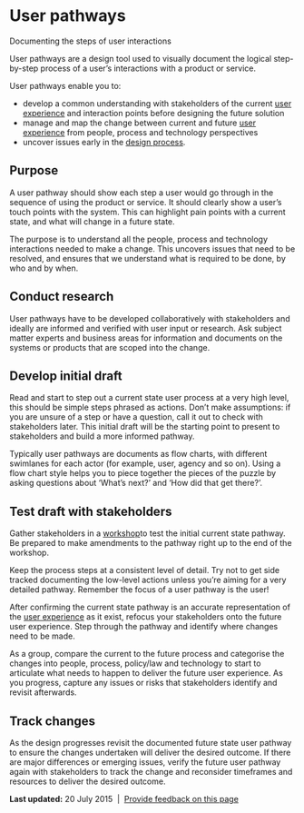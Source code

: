 User pathways
=============

Documenting the steps of user interactions

User pathways are a design tool used to visually document the logical step-by-step process of a user’s interactions with a product or service.

User pathways enable you to:

-   develop a common understanding with stakeholders of the current [user experience](../../node/user_research.md) and interaction points before designing the future solution
-   manage and map the change between current and future [user experience](../../node/user_research.md) from people, process and technology perspectives
-   uncover issues early in the [design process](../../node/service_design_process.md).

Purpose
-------

A user pathway should show each step a user would go through in the sequence of using the product or service. It should clearly show a user’s touch points with the system. This can highlight pain points with a current state, and what will change in a future state.

The purpose is to understand all the people, process and technology interactions needed to make a change. This uncovers issues that need to be resolved, and ensures that we understand what is required to be done, by who and by when.

Conduct research
----------------

User pathways have to be developed collaboratively with stakeholders and ideally are informed and verified with user input or research. Ask subject matter experts and business areas for information and documents on the systems or products that are scoped into the change.

Develop initial draft
---------------------

Read and start to step out a current state user process at a very high level, this should be simple steps phrased as actions. Don’t make assumptions: if you are unsure of a step or have a question, call it out to check with stakeholders later. This initial draft will be the starting point to present to stakeholders and build a more informed pathway.

Typically user pathways are documents as flow charts, with different swimlanes for each actor (for example, user, agency and so on). Using a flow chart style helps you to piece together the pieces of the puzzle by asking questions about ‘What’s next?’ and ‘How did that get there?’.

Test draft with stakeholders
----------------------------

Gather stakeholders in a [workshop](../../node/workshops.md)to test the initial current state pathway. Be prepared to make amendments to the pathway right up to the end of the workshop.

Keep the process steps at a consistent level of detail. Try not to get side tracked documenting the low-level actions unless you’re aiming for a very detailed pathway. Remember the focus of a user pathway is the user!

After confirming the current state pathway is an accurate representation of the [user experience](../../node/user_research.md) as it exist, refocus your stakeholders onto the future user experience. Step through the pathway and identify where changes need to be made.

As a group, compare the current to the future process and categorise the changes into people, process, policy/law and technology to start to articulate what needs to happen to deliver the future user experience. As you progress, capture any issues or risks that stakeholders identify and revisit afterwards.

Track changes
-------------

As the design progresses revisit the documented future state user pathway to ensure the changes undertaken will deliver the desired outcome. If there are major differences or emerging issues, verify the future user pathway again with stakeholders to track the change and reconsider timeframes and resources to deliver the desired outcome.

**Last updated:** 20 July 2015  |  [Provide feedback on this page](../../feedback%3Furl_from=Userresearch-Userpathways.html)

